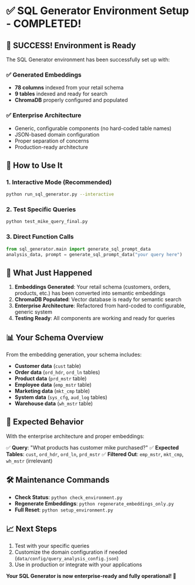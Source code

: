 # ✅ SQL Generator Environment Setup - COMPLETED!

## 🎉 SUCCESS! Environment is Ready

The SQL Generator environment has been successfully set up with:

### ✅ Generated Embeddings
- **78 columns** indexed from your retail schema
- **9 tables** indexed and ready for search
- **ChromaDB** properly configured and populated

### ✅ Enterprise Architecture
- Generic, configurable components (no hard-coded table names)
- JSON-based domain configuration
- Proper separation of concerns
- Production-ready architecture

## 🚀 How to Use It

### 1. Interactive Mode (Recommended)
```bash
python run_sql_generator.py --interactive
```

### 2. Test Specific Queries
```bash
python test_mike_query_final.py
```

### 3. Direct Function Calls
```python
from sql_generator.main import generate_sql_prompt_data
analysis_data, prompt = generate_sql_prompt_data("your query here")
```

## 🔧 What Just Happened

1. **Embeddings Generated**: Your retail schema (customers, orders, products, etc.) has been converted into semantic embeddings
2. **ChromaDB Populated**: Vector database is ready for semantic search
3. **Enterprise Architecture**: Refactored from hard-coded to configurable, generic system
4. **Testing Ready**: All components are working and ready for queries

## 📊 Your Schema Overview

From the embedding generation, your schema includes:
- **Customer data** (`cust` table)
- **Order data** (`ord_hdr`, `ord_ln` tables)  
- **Product data** (`prd_mstr` table)
- **Employee data** (`emp_mstr` table)
- **Marketing data** (`mkt_cmp` table)
- **System data** (`sys_cfg`, `aud_log` tables)
- **Warehouse data** (`wh_mstr` table)

## 🎯 Expected Behavior

With the enterprise architecture and proper embeddings:

✅ **Query**: "What products has customer mike purchased?"
✅ **Expected Tables**: `cust`, `ord_hdr`, `ord_ln`, `prd_mstr`
✅ **Filtered Out**: `emp_mstr`, `mkt_cmp`, `wh_mstr` (irrelevant)

## 🛠️ Maintenance Commands

- **Check Status**: `python check_environment.py`
- **Regenerate Embeddings**: `python regenerate_embeddings_only.py`
- **Full Reset**: `python setup_environment.py`

## 📈 Next Steps

1. Test with your specific queries
2. Customize the domain configuration if needed (`data/config/query_analysis_config.json`)
3. Use in production or integrate with your applications

**Your SQL Generator is now enterprise-ready and fully operational! 🚀**
